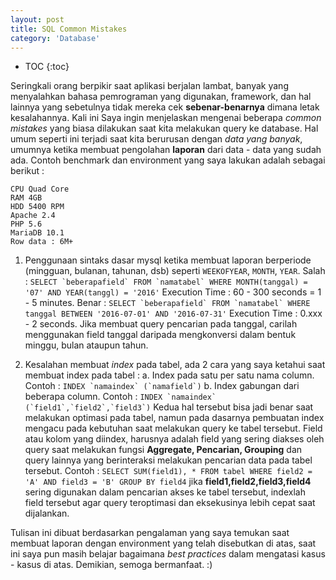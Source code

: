 ```yaml
---
layout: post
title: SQL Common Mistakes
category: 'Database'
---
```


* TOC
{:toc}

Seringkali orang berpikir saat aplikasi berjalan lambat, banyak yang menyalahkan bahasa pemrograman yang digunakan, framework, dan hal lainnya yang sebetulnya tidak mereka cek **sebenar-benarnya** dimana letak kesalahannya.
Kali ini Saya ingin menjelaskan mengenai beberapa _common mistakes_ yang biasa dilakukan saat kita melakukan query ke database.
Hal umum seperti ini terjadi saat kita berurusan dengan _data yang banyak_, umumnya ketika membuat pengolahan **laporan** dari data - data yang sudah ada.
Contoh benchmark dan environment yang saya lakukan adalah sebagai berikut :
```
CPU Quad Core
RAM 4GB
HDD 5400 RPM
Apache 2.4
PHP 5.6
MariaDB 10.1
Row data : 6M+
```

1. Penggunaan sintaks dasar mysql ketika membuat laporan berperiode (mingguan, bulanan, tahunan, dsb) seperti ```WEEKOFYEAR```, ```MONTH```, ```YEAR```. 
Salah : ```SELECT `beberapafield` FROM `namatabel` WHERE MONTH(tanggal) = '07' AND YEAR(tanggl) = '2016'``` 
Execution Time : 60 - 300 seconds = 1 - 5 minutes.
Benar : ```SELECT `beberapafield` FROM `namatabel` WHERE tanggal BETWEEN '2016-07-01' AND '2016-07-31'```
Execution Time : 0.xxx - 2 seconds.
Jika membuat query pencarian pada tanggal, carilah menggunakan field tanggal daripada mengkonversi dalam bentuk minggu, bulan ataupun tahun.

2. Kesalahan membuat _index_ pada tabel, ada 2 cara yang saya ketahui saat membuat index pada tabel :
	a. Index pada satu per satu nama column. Contoh : ```INDEX `namaindex` (`namafield`)```
	b. Index gabungan dari beberapa column. Contoh : ```INDEX `namaindex` (`field1`,`field2`,`field3`)```
Kedua hal tersebut bisa jadi benar saat melakukan optimasi pada tabel, namun pada dasarnya pembuatan index mengacu pada kebutuhan saat melakukan query ke tabel tersebut.
Field atau kolom yang diindex, harusnya adalah field yang sering diakses oleh query saat melakukan fungsi **Aggregate, Pencarian, Grouping** dan query lainnya yang berinteraksi melakukan pencarian data pada tabel tersebut.
Contoh : ```SELECT SUM(field1), * FROM tabel WHERE field2 = 'A' AND field3 = 'B' GROUP BY field4``` jika **field1,field2,field3,field4** sering digunakan dalam pencarian akses ke tabel tersebut, indexlah field tersebut agar query teroptimasi dan eksekusinya lebih cepat saat dijalankan.

Tulisan ini dibuat berdasarkan pengalaman yang saya temukan saat membuat laporan dengan environment yang telah disebutkan di atas, saat ini saya pun masih belajar bagaimana _best practices_ dalam mengatasi kasus - kasus di atas.
Demikian, semoga bermanfaat. :)